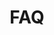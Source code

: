 ---
# Feel free to add content and custom Front Matter to this file.
# To modify the layout, see https://jekyllrb.com/docs/themes/#overriding-theme-defaults

title: FAQ
layout: page
permalink: /faq/
nav_order: 5
has_children: true
has_toc: true
---